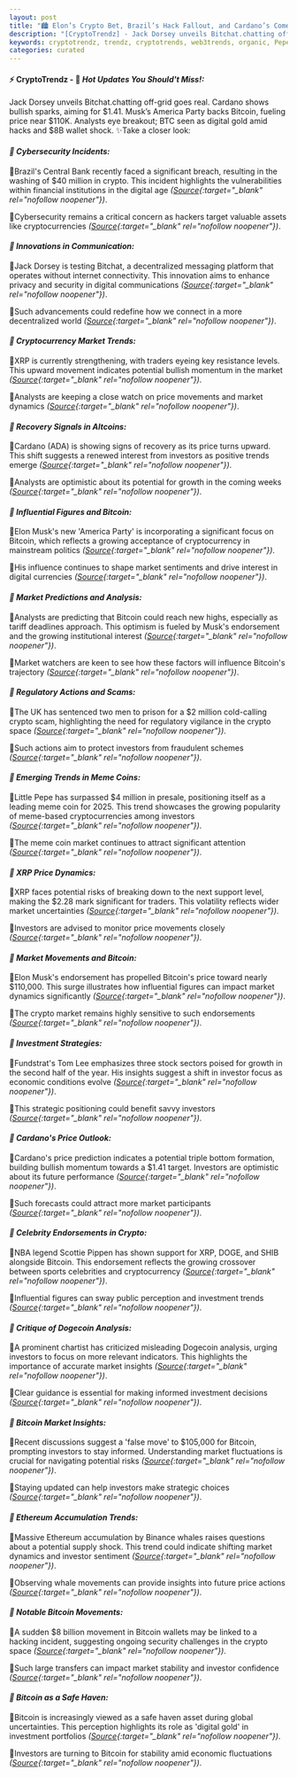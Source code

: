```yaml
---
layout: post
title: "🏙️ Elon’s Crypto Bet, Brazil’s Hack Fallout, and Cardano’s Comeback"
description: "[CryptoTrendz] - Jack Dorsey unveils Bitchat.chatting off-grid goes real. Cardano shows bullish sparks, aiming for $1.41. Musk’s America Party backs Bitcoin, fueling price near $110K. Analysts eye breakout; BTC seen as digital gold amid hacks and $8B wallet shock."
keywords: cryptotrendz, trendz, cryptotrends, web3trends, organic, Pepe, Crypto, Digital, Musk, Binance, mining, Bank, assets, Dogecoin, Bitcoin, Ethereum
categories: curated
---
```


#### ⚡ CryptoTrendz - 📌 *Hot Updates You Should't Miss!:*

Jack Dorsey unveils Bitchat.chatting off-grid goes real. Cardano shows bullish sparks, aiming for $1.41. Musk’s America Party backs Bitcoin, fueling price near $110K. Analysts eye breakout; BTC seen as digital gold amid hacks and $8B wallet shock. ✨Take a closer look:


#### *🔖  Cybersecurity Incidents:*  

🔹Brazil's Central Bank recently faced a significant breach, resulting in the washing of $40 million in crypto. This incident highlights the vulnerabilities within financial institutions in the digital age *([Source](https://s.avyag.com/b7zn){:target="_blank" rel="nofollow noopener"})*.  

🔹Cybersecurity remains a critical concern as hackers target valuable assets like cryptocurrencies *([Source](https://s.avyag.com/b7zn){:target="_blank" rel="nofollow noopener"})*.  

#### *🔖  Innovations in Communication:*  

🔹Jack Dorsey is testing Bitchat, a decentralized messaging platform that operates without internet connectivity. This innovation aims to enhance privacy and security in digital communications *([Source](https://s.avyag.com/js2x){:target="_blank" rel="nofollow noopener"})*.  

🔹Such advancements could redefine how we connect in a more decentralized world *([Source](https://s.avyag.com/js2x){:target="_blank" rel="nofollow noopener"})*.  

#### *🔖  Cryptocurrency Market Trends:*  

🔹XRP is currently strengthening, with traders eyeing key resistance levels. This upward movement indicates potential bullish momentum in the market *([Source](https://s.avyag.com/w5k1){:target="_blank" rel="nofollow noopener"})*.  

🔹Analysts are keeping a close watch on price movements and market dynamics *([Source](https://s.avyag.com/w5k1){:target="_blank" rel="nofollow noopener"})*.  

#### *🔖  Recovery Signals in Altcoins:*  

🔹Cardano (ADA) is showing signs of recovery as its price turns upward. This shift suggests a renewed interest from investors as positive trends emerge *([Source](https://s.avyag.com/o931){:target="_blank" rel="nofollow noopener"})*.  

🔹Analysts are optimistic about its potential for growth in the coming weeks *([Source](https://s.avyag.com/o931){:target="_blank" rel="nofollow noopener"})*.  

#### *🔖  Influential Figures and Bitcoin:*  

🔹Elon Musk's new 'America Party' is incorporating a significant focus on Bitcoin, which reflects a growing acceptance of cryptocurrency in mainstream politics *([Source](https://s.avyag.com/88wy){:target="_blank" rel="nofollow noopener"})*.  

🔹His influence continues to shape market sentiments and drive interest in digital currencies *([Source](https://s.avyag.com/5jk6){:target="_blank" rel="nofollow noopener"})*.  

#### *🔖  Market Predictions and Analysis:*  

🔹Analysts are predicting that Bitcoin could reach new highs, especially as tariff deadlines approach. This optimism is fueled by Musk's endorsement and the growing institutional interest *([Source](https://s.avyag.com/yiqb){:target="_blank" rel="nofollow noopener"})*.  

🔹Market watchers are keen to see how these factors will influence Bitcoin's trajectory *([Source](https://s.avyag.com/x0oy){:target="_blank" rel="nofollow noopener"})*.  

#### *🔖  Regulatory Actions and Scams:*  

🔹The UK has sentenced two men to prison for a $2 million cold-calling crypto scam, highlighting the need for regulatory vigilance in the crypto space *([Source](https://s.avyag.com/ffrs){:target="_blank" rel="nofollow noopener"})*.  

🔹Such actions aim to protect investors from fraudulent schemes *([Source](https://s.avyag.com/ffrs){:target="_blank" rel="nofollow noopener"})*.  

#### *🔖  Emerging Trends in Meme Coins:*  

🔹Little Pepe has surpassed $4 million in presale, positioning itself as a leading meme coin for 2025. This trend showcases the growing popularity of meme-based cryptocurrencies among investors *([Source](https://s.avyag.com/jvy0){:target="_blank" rel="nofollow noopener"})*.  

🔹The meme coin market continues to attract significant attention *([Source](https://s.avyag.com/jvy0){:target="_blank" rel="nofollow noopener"})*.  

#### *🔖  XRP Price Dynamics:*  

🔹XRP faces potential risks of breaking down to the next support level, making the $2.28 mark significant for traders. This volatility reflects wider market uncertainties *([Source](https://s.avyag.com/vxgq){:target="_blank" rel="nofollow noopener"})*.  

🔹Investors are advised to monitor price movements closely *([Source](https://s.avyag.com/vxgq){:target="_blank" rel="nofollow noopener"})*.  

#### *🔖  Market Movements and Bitcoin:*  

🔹Elon Musk's endorsement has propelled Bitcoin's price toward nearly $110,000. This surge illustrates how influential figures can impact market dynamics significantly *([Source](https://s.avyag.com/1dmj){:target="_blank" rel="nofollow noopener"})*.  

🔹The crypto market remains highly sensitive to such endorsements *([Source](https://s.avyag.com/1dmj){:target="_blank" rel="nofollow noopener"})*.  

#### *🔖  Investment Strategies:*  

🔹Fundstrat's Tom Lee emphasizes three stock sectors poised for growth in the second half of the year. His insights suggest a shift in investor focus as economic conditions evolve *([Source](https://s.avyag.com/1t9f){:target="_blank" rel="nofollow noopener"})*.  

🔹This strategic positioning could benefit savvy investors *([Source](https://s.avyag.com/1t9f){:target="_blank" rel="nofollow noopener"})*.  

#### *🔖  Cardano's Price Outlook:*  

🔹Cardano's price prediction indicates a potential triple bottom formation, building bullish momentum towards a $1.41 target. Investors are optimistic about its future performance *([Source](https://s.avyag.com/rioz){:target="_blank" rel="nofollow noopener"})*.  

🔹Such forecasts could attract more market participants *([Source](https://s.avyag.com/rioz){:target="_blank" rel="nofollow noopener"})*.  

#### *🔖  Celebrity Endorsements in Crypto:*  

🔹NBA legend Scottie Pippen has shown support for XRP, DOGE, and SHIB alongside Bitcoin. This endorsement reflects the growing crossover between sports celebrities and cryptocurrency *([Source](https://s.avyag.com/ulsq){:target="_blank" rel="nofollow noopener"})*.  

🔹Influential figures can sway public perception and investment trends *([Source](https://s.avyag.com/ulsq){:target="_blank" rel="nofollow noopener"})*.  

#### *🔖  Critique of Dogecoin Analysis:*  

🔹A prominent chartist has criticized misleading Dogecoin analysis, urging investors to focus on more relevant indicators. This highlights the importance of accurate market insights *([Source](https://s.avyag.com/ykeo){:target="_blank" rel="nofollow noopener"})*.  

🔹Clear guidance is essential for making informed investment decisions *([Source](https://s.avyag.com/ykeo){:target="_blank" rel="nofollow noopener"})*.  

#### *🔖  Bitcoin Market Insights:*  

🔹Recent discussions suggest a 'false move' to $105,000 for Bitcoin, prompting investors to stay informed. Understanding market fluctuations is crucial for navigating potential risks *([Source](https://s.avyag.com/hxcq){:target="_blank" rel="nofollow noopener"})*.  

🔹Staying updated can help investors make strategic choices *([Source](https://s.avyag.com/hxcq){:target="_blank" rel="nofollow noopener"})*.  

#### *🔖  Ethereum Accumulation Trends:*  

🔹Massive Ethereum accumulation by Binance whales raises questions about a potential supply shock. This trend could indicate shifting market dynamics and investor sentiment *([Source](https://s.avyag.com/jahp){:target="_blank" rel="nofollow noopener"})*.  

🔹Observing whale movements can provide insights into future price actions *([Source](https://s.avyag.com/jahp){:target="_blank" rel="nofollow noopener"})*.  

#### *🔖  Notable Bitcoin Movements:*  

🔹A sudden $8 billion movement in Bitcoin wallets may be linked to a hacking incident, suggesting ongoing security challenges in the crypto space *([Source](https://s.avyag.com/m3z4){:target="_blank" rel="nofollow noopener"})*.  

🔹Such large transfers can impact market stability and investor confidence *([Source](https://s.avyag.com/m3z4){:target="_blank" rel="nofollow noopener"})*.  

#### *🔖  Bitcoin as a Safe Haven:*  

🔹Bitcoin is increasingly viewed as a safe haven asset during global uncertainties. This perception highlights its role as 'digital gold' in investment portfolios *([Source](https://s.avyag.com/nrp6){:target="_blank" rel="nofollow noopener"})*.  

🔹Investors are turning to Bitcoin for stability amid economic fluctuations *([Source](https://s.avyag.com/nrp6){:target="_blank" rel="nofollow noopener"})*.